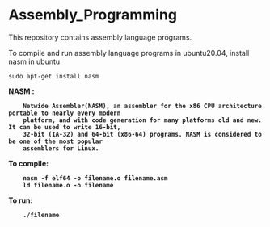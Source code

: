 # Assembly_Programming
This repository contains assembly language programs.

To compile and run assembly language programs in ubuntu20.04, install nasm in ubuntu
```
sudo apt-get install nasm 
```

<b> NASM <b> : 

		Netwide Assembler(NASM), an assembler for the x86 CPU architecture portable to nearly every modern
		platform, and with code generation for many platforms old and new.  It can be used to write 16-bit,
		32-bit (IA-32) and 64-bit (x86-64) programs. NASM is considered to be one of the most popular
		assemblers for Linux.

To compile:

		nasm -f elf64 -o filename.o filename.asm
		ld filename.o -o filename

To run:		

		./filename
